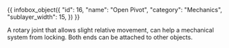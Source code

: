 {{ infobox_object({
	"id": 16,
	"name": "Open Pivot",
	"category": "Mechanics",
	"sublayer_width": 15,
}) }}

A rotary joint that allows slight relative movement, can help a mechanical system from locking. Both ends can be attached to other objects.